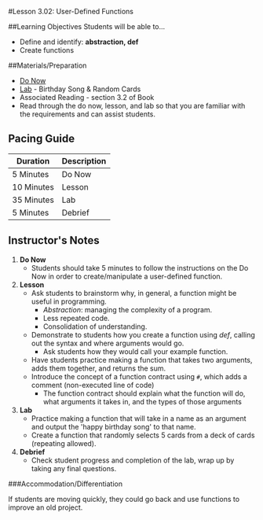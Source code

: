 #Lesson 3.02: User-Defined Functions

##Learning Objectives
Students will be able to... 
* Define and identify: **abstraction, def**
* Create functions

##Materials/Preparation
* [Do Now]
* [Lab] - Birthday Song & Random Cards
* Associated Reading - section 3.2 of Book
* Read through the do now, lesson, and lab so that you are familiar with the requirements and can assist students.

## Pacing Guide
| **Duration**   | **Description** |
| ---------- | ----------- |
| 5 Minutes  | Do Now      |
| 10 Minutes | Lesson      |
| 35 Minutes | Lab         |
| 5 Minutes | Debrief  |

## Instructor's Notes
1. **Do Now**
    * Students should take 5 minutes to follow the instructions on the Do Now in order to create/manipulate a user-defined function.  
2. **Lesson**
    * Ask students to brainstorm why, in general, a function might be useful in programming.
        * *Abstraction*: managing the complexity of a program.
        * Less repeated code.
        * Consolidation of understanding.
    * Demonstrate to students how you create a function using *def*, calling out the syntax and where arguments would go.
        * Ask students how they would call your example function.
    * Have students practice making a function that takes two arguments, adds them together, and returns the sum. 
    * Introduce the concept of a function contract using `#`, which adds a comment (non-executed line of code)
        * The function contract should explain what the function will do, what arguments it takes in, and the types of those arguments
3. **Lab**
    * Practice making a function that will take in a name as an argument and output the 'happy birthday song' to that name. 
    * Create a function that randomly selects 5 cards from a deck of cards (repeating allowed).
4. **Debrief**
    * Check student progress and completion of the lab, wrap up by taking any final questions. 

###Accommodation/Differentiation

If students are moving quickly, they could go back and use functions to improve an old project.
  

[Do Now]:do_now.md
[Lab]:lab.md